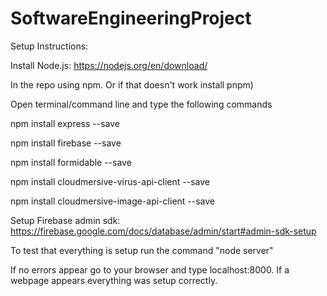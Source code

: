 # SoftwareEngineeringProject
Setup Instructions:

Install Node.js: https://nodejs.org/en/download/

In the repo using npm. Or if that doesn't work install pnpm)

Open terminal/command line and type the following commands

npm install express --save

npm install firebase --save

npm install formidable --save

npm install cloudmersive-virus-api-client --save

npm install cloudmersive-image-api-client --save

Setup Firebase admin sdk: https://firebase.google.com/docs/database/admin/start#admin-sdk-setup

To test that everything is setup run the command "node server"

If no errors appear go to your browser and type localhost:8000.
If a webpage appears everything was setup correctly.
